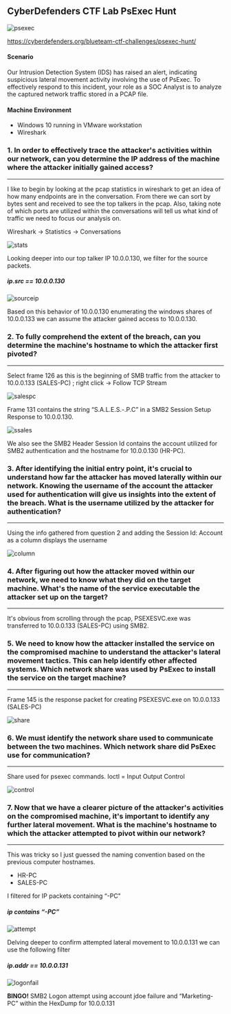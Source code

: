 CyberDefenders CTF Lab PsExec Hunt
---

![psexec](https://github.com/user-attachments/assets/49a036ed-995e-4c49-83f9-50995f8f1e82)

https://cyberdefenders.org/blueteam-ctf-challenges/psexec-hunt/

#### Scenario

Our Intrusion Detection System (IDS) has raised an alert, indicating suspicious lateral movement activity involving the use of PsExec. 
To effectively respond to this incident, your role as a SOC Analyst is to analyze the captured network traffic stored in a PCAP file.


#### Machine Environment 

- Windows 10 running in VMware workstation
- Wireshark


### 1.  In order to effectively trace the attacker's activities within our network, can you determine the IP address of the machine where the attacker initially gained access?
---
I like to begin by looking at the pcap statistics in wireshark to get an idea of how many endpoints are in the conversation.  From there we can sort by bytes sent and received to see the top talkers in 	the pcap.  Also, taking note of which ports are utilized within the conversations will tell us what kind of traffic we need to focus our analysis on.

Wireshark -> Statistics -> Conversations
	
![stats](https://github.com/user-attachments/assets/2c016c62-db22-43d8-acdd-f7bb65ce1fdd)


Looking deeper into our top talker IP 10.0.0.130, we filter for the source packets.
##### *ip.src == 10.0.0.130*
	
 ![sourceip](https://github.com/user-attachments/assets/ea7dd1fd-3b0b-4e60-9c14-ac01b5aa3b3b)

	
Based on this behavior of 10.0.0.130 enumerating the windows shares of 10.0.0.133 we can assume the attacker gained access to 10.0.0.130. 
	
  
### 2.  To fully comprehend the extent of the breach, can you determine the machine's hostname to which the attacker first pivoted?
---
Select frame 126 as this is the beginning of SMB traffic from the attacker to 10.0.0.133 (SALES-PC) ; right click -> Follow TCP Stream

![salespc](https://github.com/user-attachments/assets/8d0588fe-8514-48bf-a21c-8fb3f34cba49)
	
Frame 131 contains the string “S.A.L.E.S.-.P.C” in a SMB2 Session Setup Response to 10.0.0.130.  
	
![ssales](https://github.com/user-attachments/assets/3677dac4-049a-419d-a1cd-14d96559d884)

	
We also see the SMB2 Header Session Id contains the account utilized for SMB2 authentication and the hostname for 10.0.0.130 (HR-PC).
		

### 3.  After identifying the initial entry point, it's crucial to understand how far the attacker has moved laterally within our network. Knowing the username of the account the  attacker used for authentication will give us insights into the extent of the breach. What is the username utilized by the attacker for authentication?
---
Using the info gathered from question 2 and adding the Session Id: Account as a column displays the username 
  
![column](https://github.com/user-attachments/assets/cf1a4a23-6aac-440b-b21e-5f3e4a62e7fd)

### 4.  After figuring out how the attacker moved within our network, we need to know what they did on the target machine. What's the name of the service executable the attacker set up on the target?
---	
It's obvious from scrolling through the pcap, PSEXESVC.exe was transferred to 10.0.0.133 (SALES-PC)  using SMB2.

### 5.  We need to know how the attacker installed the service on the compromised machine to understand the attacker's lateral movement tactics. This can help identify other affected systems. Which network share was used by PsExec to install the service on the target machine?
---
Frame 145 is the response packet for creating PSEXESVC.exe on 10.0.0.133 (SALES-PC) 
	
![share](https://github.com/user-attachments/assets/6f12ac40-82d1-4bc9-a108-8d6b6dab44a2)


### 6. We must identify the network share used to communicate between the two machines. Which network share did PsExec use for communication?
---
Share used for psexec commands.  Ioctl = Input Output Control
	
![control](https://github.com/user-attachments/assets/86401e66-aa26-4b3b-b960-037d1befa04c)


### 7.  Now that we have a clearer picture of the attacker's activities on the compromised machine, it's important to identify any further lateral movement. What is the machine's hostname to which the attacker attempted to pivot within our network?
---
This was tricky so I just guessed the naming convention based on the previous computer hostnames.  
	
- HR-PC
- SALES-PC
	
I filtered for IP packets containing “-PC"
##### *ip contains “-PC”*
		
![attempt](https://github.com/user-attachments/assets/cfcc1cc2-31f3-4ddd-88d1-ff6b6353d496)
	
		
Delving deeper to confirm attempted lateral movement to 10.0.0.131 we can use the following filter 
##### *ip.addr == 10.0.0.131*
		
![logonfail](https://github.com/user-attachments/assets/0de8fbf8-32a7-4242-8455-d2253a765037)

	
 
 **BINGO!**  SMB2 Logon attempt using account jdoe failure and “Marketing-PC” within the HexDump for 10.0.0.131
	
	
	
	
